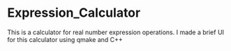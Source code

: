 # Expression_Calculator
This is a calculator for real number expression operations. I made a brief UI for this calculator using qmake and C++
